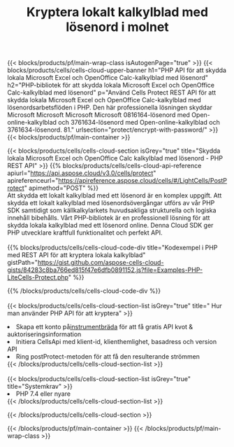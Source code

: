 ﻿---
title:  Kryptera lokalt kalkylblad med lösenord i molnet
description: " Cloud API:er och SDK:er för att skydda Microsoft Excel & OpenOffice Calc. Kryptera lokala kalkylblad med lösenord med Cells Cloud API. SDK stöder olika utvecklingsspråk. De inkluderar Android, C#, Go, Java, NodeJS, Perl, PHP, Python, Ruby och swift."
url: /sv/php/protect/encrypt-with-password/
---
{{< blocks/products/pf/main-wrap-class isAutogenPage="true" >}}
{{< blocks/products/cells/cells-cloud-upper-banner h1="PHP API för att skydda lokala Microsoft Excel och OpenOffice Calc-kalkylblad med lösenord" h2="PHP-bibliotek för att skydda lokala Microsoft Excel och OpenOffice Calc-kalkylblad med lösenord" p="Använd Cells Protect REST API för att skydda lokala Microsoft Excel och OpenOffice Calc-kalkylblad med lösenordsarbetsflöden i PHP. Den här professionella lösningen skyddar Microsoft Microsoft Microsoft Microsoft 0816164-lösenord med Open-online-kalkylblad och 3761634-lösenord med Open-online-kalkylblad och 3761634-lösenord. 81." urlsection="protect/encrypt-with-password/" >}}
{{< blocks/products/pf/main-container >}}

{{< blocks/products/cells/cells-cloud-section isGrey="true" title="Skydda lokala Microsoft Excel och OpenOffice Calc kalkylblad med lösenord - PHP REST API" >}}
{{% blocks/products/cells/cells-cloud-api-reference apiurl="https://api.aspose.cloud/v3.0/cells/protect" apireferenceurl="https://apireference.aspose.cloud/cells/#/LightCells/PostProtect" apimethod="POST" %}}
<br/>
Att skydda ett lokalt kalkylblad med ett lösenord är en komplex uppgift. Att skydda ett lokalt kalkylblad med lösenordsövergångar utförs av vår PHP SDK samtidigt som källkalkylarkets huvudsakliga strukturella och logiska innehåll bibehålls. Vårt PHP-bibliotek är en professionell lösning för att skydda lokala kalkylblad med ett lösenord online. Denna Cloud SDK ger PHP utvecklare kraftfull funktionalitet och perfekt API.
<br/>
<br/>
{{% blocks/products/cells/cells-cloud-code-div title="Kodexempel i PHP med REST API för att kryptera lokala kalkylblad" gistPath="https://gist.github.com/aspose-cells-cloud-gists/84283c8ba766ed815f47e6dfb0891152.js?file=Examples-PHP-LiteCells-Protect.php" %}}
  
{{% /blocks/products/cells/cells-cloud-code-div %}}
<br/>
<br/>
{{< blocks/products/cells/cells-cloud-section-list isGrey="true" title=" Hur man använder PHP API för att kryptera" >}}
<li> Skapa ett konto på<a href="https://dashboard.aspose.cloud/">instrumentbräda</a> för att få gratis API kvot & auktoriseringsinformation</li>
<li>Initiera CellsApi med klient-id, klienthemlighet, basadress och version API</li>
<li>Ring postProtect-metoden för att få den resulterande strömmen</li>
{{< /blocks/products/cells/cells-cloud-section-list >}}
<br/>
<br/>
{{< blocks/products/cells/cells-cloud-section-list isGrey="true" title="Systemkrav" >}}
<li>PHP 7.4 eller nyare</li>
{{< /blocks/products/cells/cells-cloud-section-list >}}

{{< /blocks/products/cells/cells-cloud-section >}}

{{< /blocks/products/pf/main-container >}}
{{< /blocks/products/pf/main-wrap-class >}}
